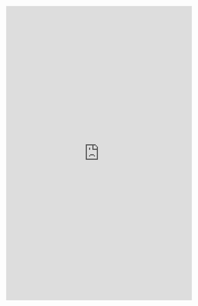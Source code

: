 <iframe class="repl" width="100%" height="800px" frameborder="0" src="https://repl.it/@azablan/tripletSum?lite=true"></iframe>
